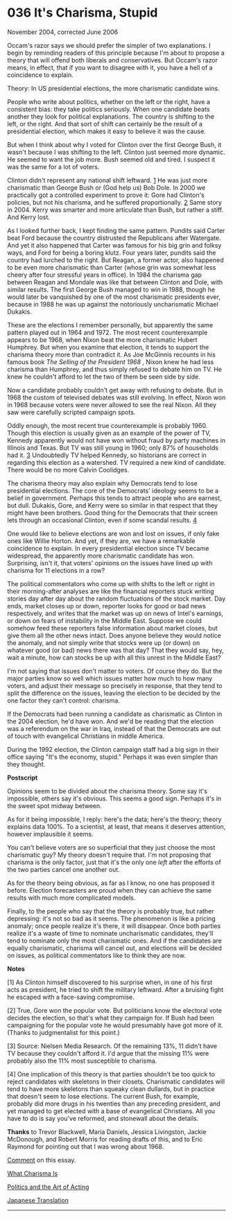 # 036 It's Charisma, Stupid

[](https://s.turbifycdn.com/aah/paulgraham/it-s-charisma-stupid-11.gif)   
  
 
  
 
  
 November 2004, corrected June 2006   
  
 Occam's razor says we should prefer the simpler of two explanations. I begin by reminding readers of this principle because I'm about to propose a theory that will offend both liberals and conservatives. But Occam's razor means, in effect, that if you want to disagree with it, you have a hell of a coincidence to explain.   
  
 Theory: In US presidential elections, the more charismatic candidate wins.   
  
 People who write about politics, whether on the left or the right, have a consistent bias: they take politics seriously. When one candidate beats another they look for political explanations. The country is shifting to the left, or the right. And that sort of shift can certainly be the result of a presidential election, which makes it easy to believe it was the cause.   
  
 But when I think about why I voted for Clinton over the first George Bush, it wasn't because I was shifting to the left. Clinton just seemed more dynamic. He seemed to want the job more. Bush seemed old and tired. I suspect it was the same for a lot of voters.   
  
 Clinton didn't represent any national shift leftward. [1](#its_charisma_stupid_note1) He was just more charismatic than George Bush or (God help us) Bob Dole. In 2000 we practically got a controlled experiment to prove it: Gore had Clinton's policies, but not his charisma, and he suffered proportionally. [2](#its_charisma_stupid_note2) Same story in 2004. Kerry was smarter and more articulate than Bush, but rather a stiff. And Kerry lost.   
  
 As I looked further back, I kept finding the same pattern. Pundits said Carter beat Ford because the country distrusted the Republicans after Watergate. And yet it also happened that Carter was famous for his big grin and folksy ways, and Ford for being a boring klutz. Four years later, pundits said the country had lurched to the right. But Reagan, a former actor, also happened to be even more charismatic than Carter (whose grin was somewhat less cheery after four stressful years in office). In 1984 the charisma gap between Reagan and Mondale was like that between Clinton and Dole, with similar results. The first George Bush managed to win in 1988, though he would later be vanquished by one of the most charismatic presidents ever, because in 1988 he was up against the notoriously uncharismatic Michael Dukakis.   
  
 These are the elections I remember personally, but apparently the same pattern played out in 1964 and 1972. The most recent counterexample appears to be 1968, when Nixon beat the more charismatic Hubert Humphrey. But when you examine that election, it tends to support the charisma theory more than contradict it. As Joe McGinnis recounts in his famous book _The Selling of the President 1968_ , Nixon knew he had less charisma than Humphrey, and thus simply refused to debate him on TV. He knew he couldn't afford to let the two of them be seen side by side.   
  
 Now a candidate probably couldn't get away with refusing to debate. But in 1968 the custom of televised debates was still evolving. In effect, Nixon won in 1968 because voters were never allowed to see the real Nixon. All they saw were carefully scripted campaign spots.   
  
 Oddly enough, the most recent true counterexample is probably 1960. Though this election is usually given as an example of the power of TV, Kennedy apparently would not have won without fraud by party machines in Illinois and Texas. But TV was still young in 1960; only 87% of households had it. [3](#its_charisma_stupid_note3) Undoubtedly TV helped Kennedy, so historians are correct in regarding this election as a watershed. TV required a new kind of candidate. There would be no more Calvin Coolidges.   
  
 The charisma theory may also explain why Democrats tend to lose presidential elections. The core of the Democrats' ideology seems to be a belief in government. Perhaps this tends to attract people who are earnest, but dull. Dukakis, Gore, and Kerry were so similar in that respect that they might have been brothers. Good thing for the Democrats that their screen lets through an occasional Clinton, even if some scandal results. [4](#its_charisma_stupid_note4)   
  
 One would like to believe elections are won and lost on issues, if only fake ones like Willie Horton. And yet, if they are, we have a remarkable coincidence to explain. In every presidential election since TV became widespread, the apparently more charismatic candidate has won. Surprising, isn't it, that voters' opinions on the issues have lined up with charisma for 11 elections in a row?   
  
 The political commentators who come up with shifts to the left or right in their morning-after analyses are like the financial reporters stuck writing stories day after day about the random fluctuations of the stock market. Day ends, market closes up or down, reporter looks for good or bad news respectively, and writes that the market was up on news of Intel's earnings, or down on fears of instability in the Middle East. Suppose we could somehow feed these reporters false information about market closes, but give them all the other news intact. Does anyone believe they would notice the anomaly, and not simply write that stocks were up (or down) on whatever good (or bad) news there was that day? That they would say, hey, wait a minute, how can stocks be up with all this unrest in the Middle East?   
  
 I'm not saying that issues don't matter to voters. Of course they do. But the major parties know so well which issues matter how much to how many voters, and adjust their message so precisely in response, that they tend to split the difference on the issues, leaving the election to be decided by the one factor they can't control: charisma.   
  
 If the Democrats had been running a candidate as charismatic as Clinton in the 2004 election, he'd have won. And we'd be reading that the election was a referendum on the war in Iraq, instead of that the Democrats are out of touch with evangelical Christians in middle America.   
  
 During the 1992 election, the Clinton campaign staff had a big sign in their office saying "It's the economy, stupid." Perhaps it was even simpler than they thought.   
  
 
  
 
  
 
  
 
  
 **Postscript**   
  
 Opinions seem to be divided about the charisma theory. Some say it's impossible, others say it's obvious. This seems a good sign. Perhaps it's in the sweet spot midway between.   
  
 As for it being impossible, I reply: here's the data; here's the theory; theory explains data 100%. To a scientist, at least, that means it deserves attention, however implausible it seems.   
  
 You can't believe voters are so superficial that they just choose the most charismatic guy? My theory doesn't require that. I'm not proposing that charisma is the only factor, just that it's the only one _left_ after the efforts of the two parties cancel one another out.   
  
 As for the theory being obvious, as far as I know, no one has proposed it before. Election forecasters are proud when they can achieve the same results with much more complicated models.   
  
 Finally, to the people who say that the theory is probably true, but rather depressing: it's not so bad as it seems. The phenomenon is like a pricing anomaly; once people realize it's there, it will disappear. Once both parties realize it's a waste of time to nominate uncharismatic candidates, they'll tend to nominate only the most charismatic ones. And if the candidates are equally charismatic, charisma will cancel out, and elections will be decided on issues, as political commentators like to think they are now.   
  
 
  
 
  
 **Notes**   
  
 <a name=its_charisma_stupid_note1>[1]</a> As Clinton himself discovered to his surprise when, in one of his first acts as president, he tried to shift the military leftward. After a bruising fight he escaped with a face-saving compromise.   
  
 <a name=its_charisma_stupid_note2>[2]</a> True, Gore won the popular vote. But politicians know the electoral vote decides the election, so that's what they campaign for. If Bush had been campaigning for the popular vote he would presumably have got more of it. (Thanks to judgmentalist for this point.)   
  
 <a name=its_charisma_stupid_note3>[3]</a> Source: Nielsen Media Research. Of the remaining 13%, 11 didn't have TV because they couldn't afford it. I'd argue that the missing 11% were probably also the 11% most susceptible to charisma.   
  
 <a name=its_charisma_stupid_note4>[4]</a> One implication of this theory is that parties shouldn't be too quick to reject candidates with skeletons in their closets. Charismatic candidates will tend to have more skeletons than squeaky clean dullards, but in practice that doesn't seem to lose elections. The current Bush, for example, probably did more drugs in his twenties than any preceding president, and yet managed to get elected with a base of evangelical Christians. All you have to do is say you've reformed, and stonewall about the details.   
  
 **Thanks** to Trevor Blackwell, Maria Daniels, Jessica Livingston, Jackie McDonough, and Robert Morris for reading drafts of this, and to Eric Raymond for pointing out that I was wrong about 1968.   
  
 [](http://reddit.com) [ Comment](http://reddit.com/info/8zp7/comments) on this essay.   
  
 
  
 
  
 
  
 
  
 [What Charisma Is](recharisma.html)   
  
 [Politics and the Art of Acting](http://www.neh.gov/whoweare/miller/lecture.html)   
  
 
  
 [Japanese Translation](http://d.hatena.ne.jp/lionfan/20070212)   
  
 
  
 
  
 
  
 
  
 

 
* * *
 

 

